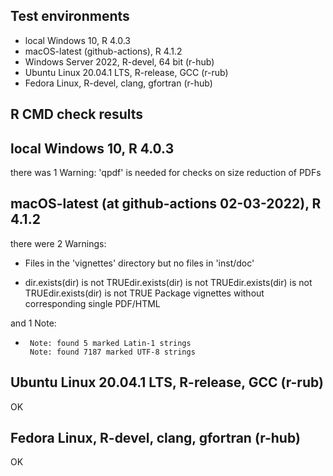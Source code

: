 ## Test environments
* local Windows 10, R 4.0.3
* macOS-latest (github-actions), R 4.1.2 
* Windows Server 2022, R-devel, 64 bit (r-hub)
* Ubuntu Linux 20.04.1 LTS, R-release, GCC (r-rub)
* Fedora Linux, R-devel, clang, gfortran (r-hub)

## R CMD check results
## local Windows 10, R 4.0.3 

there was 1 Warning:
'qpdf' is needed for checks on size reduction of PDFs

## macOS-latest (at github-actions 02-03-2022), R 4.1.2 

there were 2 Warnings:

* Files in the 'vignettes' directory but no files in 'inst/doc'

* dir.exists(dir) is not TRUEdir.exists(dir) is not TRUEdir.exists(dir) is not TRUEdir.exists(dir) is not TRUE
  Package vignettes without corresponding single PDF/HTML  
  
and 1 Note:

*      Note: found 5 marked Latin-1 strings
       Note: found 7187 marked UTF-8 strings

## Ubuntu Linux 20.04.1 LTS, R-release, GCC (r-rub)

OK

## Fedora Linux, R-devel, clang, gfortran (r-hub)

OK
